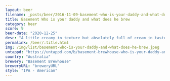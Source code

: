 ```yaml
---
layout: beer
filename: _posts/beer/2016-11-09-basement-who-is-your-daddy-and-what-does-he-brew.md
title: Basement Who is your daddy and what does he brew
category: beer
score: 9
beer-date: "2020-12-25"
desc: "A little creamy in texture but absolutely full of cream in taste. It’s like the east and west came together and resolved their differences"
permalink: /beer/:title.html
img: /img/list/basement-who-is-your-daddy-and-what-does-he-brew.jpeg
untappd: "https://untappd.com/b/basement-brewhouse-who-is-your-daddy-and-what-does-he-brew/3819765"
country: "Australia"
brewery: "Basement Brewhouse"
breweryURL: "breweryURL"
style: "IPA - American"
---
```

